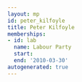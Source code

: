 ```yaml
---
layout: mp
id: peter_kilfoyle
title: Peter Kilfoyle
memberships:
- id: lab
  name: Labour Party
  start: 
  end: '2010-03-30'
autogenerated: true
---
```


